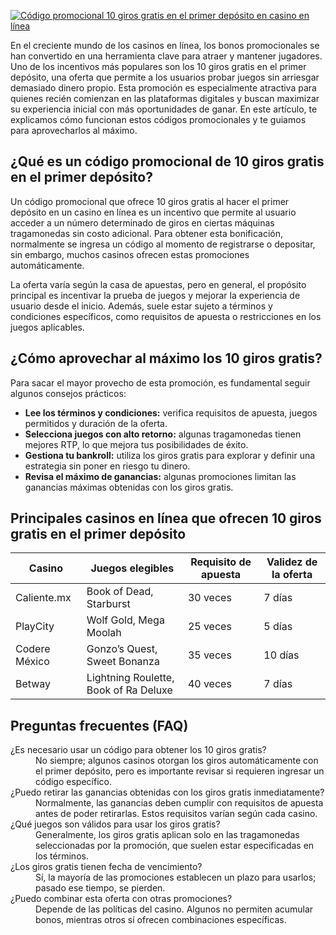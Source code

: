 [![Código promocional 10 giros gratis en el primer depósito en casino en línea](https://123-caf.pages.dev/gitsignup.png)](https://vrmoo.ru/Bt82HjjY)

<p>En el creciente mundo de los casinos en línea, los bonos promocionales se han convertido en una herramienta clave para atraer y mantener jugadores. Uno de los incentivos más populares son los 10 giros gratis en el primer depósito, una oferta que permite a los usuarios probar juegos sin arriesgar demasiado dinero propio. Esta promoción es especialmente atractiva para quienes recién comienzan en las plataformas digitales y buscan maximizar su experiencia inicial con más oportunidades de ganar. En este artículo, te explicamos cómo funcionan estos códigos promocionales y te guiamos para aprovecharlos al máximo.</p>  <h2>¿Qué es un código promocional de 10 giros gratis en el primer depósito?</h2> <p>Un código promocional que ofrece 10 giros gratis al hacer el primer depósito en un casino en línea es un incentivo que permite al usuario acceder a un número determinado de giros en ciertas máquinas tragamonedas sin costo adicional. Para obtener esta bonificación, normalmente se ingresa un código al momento de registrarse o depositar, sin embargo, muchos casinos ofrecen estas promociones automáticamente.</p> <p>La oferta varía según la casa de apuestas, pero en general, el propósito principal es incentivar la prueba de juegos y mejorar la experiencia de usuario desde el inicio. Además, suele estar sujeto a términos y condiciones específicos, como requisitos de apuesta o restricciones en los juegos aplicables.</p>  <h2>¿Cómo aprovechar al máximo los 10 giros gratis?</h2> <p>Para sacar el mayor provecho de esta promoción, es fundamental seguir algunos consejos prácticos:</p> <ul>   <li><strong>Lee los términos y condiciones:</strong> verifica requisitos de apuesta, juegos permitidos y duración de la oferta.</li>   <li><strong>Selecciona juegos con alto retorno:</strong> algunas tragamonedas tienen mejores RTP, lo que mejora tus posibilidades de éxito.</li>   <li><strong>Gestiona tu bankroll:</strong> utiliza los giros gratis para explorar y definir una estrategia sin poner en riesgo tu dinero.</li>   <li><strong>Revisa el máximo de ganancias:</strong> algunas promociones limitan las ganancias máximas obtenidas con los giros gratis.</li> </ul>  <h2>Principales casinos en línea que ofrecen 10 giros gratis en el primer depósito</h2> <table>   <thead>     <tr>       <th>Casino</th>       <th>Juegos elegibles</th>       <th>Requisito de apuesta</th>       <th>Validez de la oferta</th>     </tr>   </thead>   <tbody>     <tr>       <td>Caliente.mx</td>       <td>Book of Dead, Starburst</td>       <td>30 veces</td>       <td>7 días</td>     </tr>     <tr>       <td>PlayCity</td>       <td>Wolf Gold, Mega Moolah</td>       <td>25 veces</td>       <td>5 días</td>     </tr>     <tr>       <td>Codere México</td>       <td>Gonzo’s Quest, Sweet Bonanza</td>       <td>35 veces</td>       <td>10 días</td>     </tr>     <tr>       <td>Betway</td>       <td>Lightning Roulette, Book of Ra Deluxe</td>       <td>40 veces</td>       <td>7 días</td>     </tr>   </tbody> </table>  <h2>Preguntas frecuentes (FAQ)</h2> <dl>   <dt>¿Es necesario usar un código para obtener los 10 giros gratis?</dt>   <dd>No siempre; algunos casinos otorgan los giros automáticamente con el primer depósito, pero es importante revisar si requieren ingresar un código específico.</dd>   <dt>¿Puedo retirar las ganancias obtenidas con los giros gratis inmediatamente?</dt>   <dd>Normalmente, las ganancias deben cumplir con requisitos de apuesta antes de poder retirarlas. Estos requisitos varían según cada casino.</dd>   <dt>¿Qué juegos son válidos para usar los giros gratis?</dt>   <dd>Generalmente, los giros gratis aplican solo en las tragamonedas seleccionadas por la promoción, que suelen estar especificadas en los términos.</dd>   <dt>¿Los giros gratis tienen fecha de vencimiento?</dt>   <dd>Sí, la mayoría de las promociones establecen un plazo para usarlos; pasado ese tiempo, se pierden.</dd>   <dt>¿Puedo combinar esta oferta con otras promociones?</dt>   <dd>Depende de las políticas del casino. Algunos no permiten acumular bonos, mientras otros sí ofrecen combinaciones específicas.</dd> </dl>